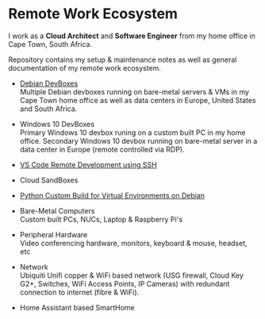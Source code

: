 # Remote Work Ecosystem

I work as a **Cloud Architect** and **Software Engineer** from my home office in Cape Town, South Africa.

Repository contains my setup & maintenance notes as well as general documentation of my remote work ecosystem.

* [Debian DevBoxes](https://github.com/joshuasa/remote-work-ecosystem/blob/main/content/debian-devbox.md)<br>
Multiple Debian devboxes running on bare-metal servers & VMs in my Cape Town home office as well as data centers in Europe, United States and South Africa.

* Windows 10 DevBoxes<br>
Primary Windows 10 devbox runing on a custom built PC in my home office. Secondary Windows 10 devbox running on bare-metal server in a data center in Europe (remote controlled via RDP).

* [VS Code Remote Development using SSH](https://github.com/joshuasa/remote-work-ecosystem/blob/main/content/vscode-remote-ssh.md)

* Cloud SandBoxes

* [Python Custom Build for Virtual Environments on Debian](https://github.com/joshuasa/remote-work-ecosystem/blob/main/content/python-debian-custom-build.md)

* Bare-Metal Computers<br>
Custom built PCs, NUCs, Laptop & Raspberry Pi's

* Peripheral Hardware<br>
Video conferencing hardware, monitors, keyboard & mouse, headset, etc

* Network<br>
Ubiquiti Unifi copper & WiFi based network (USG firewall, Cloud Key G2+, Switches, WiFi Access Points, IP Cameras) with redundant connection to internet (fibre & WiFi).

* Home Assistant based SmartHome